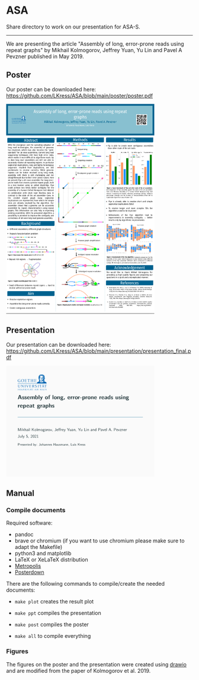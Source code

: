 # ASA

Share directory to work on our presentation for ASA-S.

---

We are presenting the article "Assembly of long, error-prone reads using repeat graphs" by Mikhail Kolmogorov, Jeffrey Yuan, Yu Lin and Pavel A Pevzner published in May 2019.


## Poster

Our poster can be downloaded here: https://github.com/LKress/ASA/blob/main/poster/poster.pdf

<img src="poster/screenshot_poster.png" width="400">

## Presentation

Our presentation can be downloaded here: https://github.com/LKress/ASA/blob/main/presentation/presentation_final.pdf

<img src="presentation/screenshot_presentation.png" width="400">

## Manual

### Compile documents

Required software: 

* pandoc 
* brave or chromium (if you want to use chromium please make sure to adapt the Makefile)
* python3 and matplotlib 
* LaTeX or XeLaTeX distribution
* [Metropolis](https://github.com/matze/mtheme)
* [Posterdown](https://github.com/brentthorne/posterdown)

There are the following commands to compile/create the needed documents:

* `make plot` creates the result plot

* `make ppt` compiles the presentation

* `make post` compiles the poster

* `make all` to compile everything

### Figures

The figures on the poster and the presentation were created using [drawio](https://app.diagrams.net/) and are modified from the paper of Kolmogorov et al. 2019.
